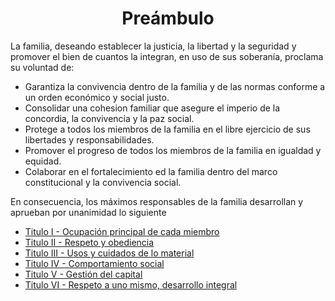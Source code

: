 <h1 align="center">Preámbulo</h1>

La familia, deseando establecer la justicia, la libertad y la seguridad y promover el bien de cuantos la integran, en uso de sus soberanía, proclama su voluntad de:

- Garantiza la convivencia dentro de la familia y de las normas conforme a un orden económico y social justo.
- Consolidar una cohesion familiar que asegure el imperio de la concordia, la convivencia y la paz social.
- Protege a todos los miembros de la familia en el libre ejercicio de sus libertades y responsabilidades.
- Promover el progreso de todos los miembros de la familia en igualdad y equidad.
- Colaborar en el fortalecimiento ed la familia dentro del marco constitucional y la convivencia social.
  
En consecuencia, los máximos responsables de la familia desarrollan y aprueban por unanimidad lo siguiente

- [Titulo I   - Ocupación principal de cada miembro](titulo1-OcupacionPrincipal.md)
- [Titulo II  - Respeto y obediencia](titulo2-RespetoObediencia.md)
- [Titulo III - Usos y cuidados de lo material](titulo3-UsoCuidadosMaterial.md)
- [Titulo IV  - Comportamiento social](titulo4-ComportamientoSocial.md)
- [Titulo V   - Gestión del capital](titulo5-GestionDelCapital.md)
- [Titulo VI  - Respeto a uno mismo, desarrollo integral](titulo6-RespetoAUnoMismo.md)
